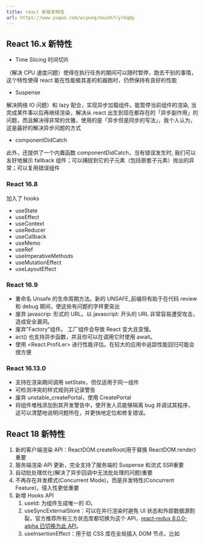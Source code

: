 ```yaml
---
title: react 新版本特性
url: https://www.yuque.com/wcywxq/mxunh7/yr6q8p
---
```


<a name="fXrAl"></a>

## React 16.x 新特性

- Time Slicing 时间切片

（解决 CPU 速度问题）使得在执行任务的期间可以随时暂停，跑去干别的事情，这个特性使得 react 能在性能极其差的机器跑时，仍然保持有良好的性能

- Suspense

解决网络 IO 问题）和 lazy 配合，实现异步加载组件。能暂停当前组件的渲染, 当完成某件事以后再继续渲染，解决从 react 出生到现在都存在的「异步副作用」的问题，而且解决得非常的优雅，使用的是「异步但是同步的写法」，我个人认为，这是最好的解决异步问题的方式

- componentDidCatch

此外，还提供了一个内置函数 componentDidCatch，当有错误发生时, 我们可以友好地展示 fallback 组件；可以捕捉到它的子元素（包括嵌套子元素）抛出的异常；可以复用错误组件 <a name="F0bwU"></a>

### React 16.8

加入了 hooks

- useState
- useEffect
- useContext
- useReducer
- useCallback
- useMemo
- useRef
- useImperativeMethods
- useMutationEffect
- useLayoutEffect <a name="fN6Ta"></a>

### React 16.9

- 重命名 Unsafe 的生命周期方法。新的 UNSAFE\_前缀将有助于在代码 review 和 debug 期间，使这些有问题的字样更突出
- 废弃 javascrip: 形式的 URL。以 javascript: 开头的 URL 非常容易遭受攻击，造成安全漏洞。
- 废弃"Factory"组件。 工厂组件会导致 React 变大且变慢。
- act() 也支持异步函数，并且你可以在调用它时使用 await。
- 使用 \<React.ProfiLer> 进行性能评估。在较大的应用中追踪性能回归可能会很方便 <a name="uHa3f"></a>

### React 16.13.0

- 支持在渲染期间调用 setState，但仅适用于同一组件
- 可检测冲突的样式规则并记录警告
- 废弃 unstable\_createPortal，使用 CreatePortal
- 将组件堆栈添加到其开发警告中，使开发人员能够隔离 bug 并调试其程序，这可以清楚地说明问题所在，并更快地定位和修复错误。 <a name="t6ijF"></a>

## React 18 新特性

1. 新的客户端渲染 API：ReactDOM.createRoot(用于替换 ReactDOM.render)重要
2. 服务端渲染 API 更新，完全支持了服务端的 Suspense 和流式 SSR重要
3. 自动批处理优化(解决了异步回调中无法批处理的问题)重要
4. 不再存在并发模式(Concurrent Mode)，而是并发特性(Concurrent Feature)，侵入性更低重要
5. 新增 Hooks API
   1. useId: 为组件生成唯一的 ID。
   2. useSyncExternalStore：可以在并行渲染时避免 UI 状态和外部数据源割裂，官方推荐所有三方状态库都切换为这个 API，[react-redux 8.0.0-alpha 已切换为此 API](https://link.juejin.cn?target=https%3A%2F%2Fgithub.com%2Freduxjs%2Freact-redux%2Freleases%2Ftag%2Fv8.0.0-alpha.1)。
   3. useInsertionEffect：用于给 CSS 库在全局插入 DOM 节点，比如 <style> 或 SVG <defs>，相比 useLayoutEffect，这个方法的回调过程中拿不到 DOM 节点的 ref。
   4. 用于并发渲染的 useDeferredValue、startTransition、useTransition。
6. Suspense API 更新
   1. React 16 - 17 的 Suspense API 仅限于客户端，仅和 React.lazy 进行搭配。
   2. 而 React 18 起的 Suspense API 将支持内部组件的异步加载状态，同时支持流式 SSR。
   3. Suspense 不再依赖 fallback 属性来定义边界。
7. 删除了 “setState on unmounted component” 警告。
8. 不再支持任何版本的 IE 浏览器。是因为 React 18 中引入的新特性是使用现代浏览器特性构建的，比如微任务，这些特性在 IE 中是无法充分填充的。而 IE 浏览器也将于 2022 年 6 月 15 日停止支持。 <a name="TvKtw"></a>

### 自动批处理

React 18 通过默认执行更多批处理来增加开箱即用的性能改进，无需在应用程序或库代码中手动批处理更新。

批处理是 React 将多个状态更新分组到单个重新渲染中以获得更好的性能。简单来说，批处理（分组）意味着将多个状态更新组合到一个渲染中。每当您使用 setState 更改任何函数内的变量时，React 会收集所有 setState，然后一起执行它们，而不是在每个 setState 上进行渲染。这称为批处理。

```javascript
function App() {
  const [count, setCount] = useState(0);
  const [flag, setFlag] = useState(false);

  function handleClick() {
    setCount(c => c + 1); // Does not re-render yet
    setFlag(f => !f); // Does not re-render yet
    // React will only re-render once at the end (that's batching!)
  }

  return (
    <div>
      <button onClick={handleClick}>Next</button>
      <h1 style={{ color: flag ? "blue" : "black" }}>{count}</h1>
    </div>
  );
}
```

这对性能非常有用，因为它避免了不必要的重新渲染。 <a name="nl4zs"></a>

### 服务端渲染

服务端渲染是一种在服务器端将JS数据渲染成HTML的方式，以节省前端的计算量。在大多数情况下，这会导致更快的初始页面加载。

React 分 4 个连续步骤执行服务端渲染：

1. 在服务器上，为每个组件获取数据。
2. 在服务器上，整个应用程序被渲染为 HTML 并发送到客户端。
3. 在客户端，获取整个应用程序的 JavaScript 代码。
4. 在客户端，JavaScript 将 React 连接到服务器生成的 HTML，即Hydration。在普通版本中（直到 React 17），SSR 必须先加载整个页面，然后才能开始对页面进行保湿。

这在 React18 中发生了变化，现在我们可以使用将 React 组件分解成更小的块 . <a name="adgvC"></a>

### 流式 HTML

通过将组件包装其中：

```jsx
<Suspense fallback={<Spinner />}>{children}</Suspense> 
```

我们告诉 React 它不需要等待为页面的其余部分流式传输 HTML，这时React 将发送占位符（一个spinner）。
当数据在服务器上准备好时，React 会将额外的 HTML 发送到同一个流中，以及一个最小的内联脚本标签，以将该 HTML 放在“正确的位置”。
